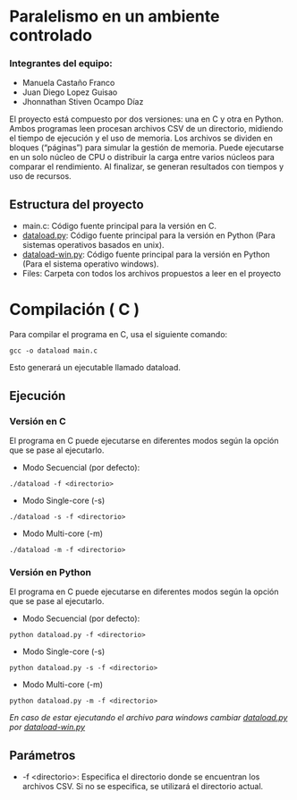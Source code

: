 <h1 class="code-line" data-line-start=0 data-line-end=1 ><a id="Paralelismo_en_un_ambiente_controlado_0"></a>Paralelismo en un ambiente controlado</h1>
<h3 class="code-line" data-line-start=1 data-line-end=2 ><a id="Integrantes_del_equipo_1"></a>Integrantes del equipo:</h3>
<ul>
<li class="has-line-data" data-line-start="2" data-line-end="3">Manuela Castaño Franco</li>
<li class="has-line-data" data-line-start="3" data-line-end="4">Juan Diego Lopez Guisao</li>
<li class="has-line-data" data-line-start="4" data-line-end="6">Jhonnathan Stiven Ocampo Díaz</li>
</ul>
<p class="has-line-data" data-line-start="6" data-line-end="7">El proyecto está compuesto por dos versiones: una en C y otra en Python. Ambos programas leen procesan archivos CSV de un directorio, midiendo el tiempo de ejecución y el uso de memoria. Los archivos se dividen en bloques (“páginas”) para simular la gestión de memoria. Puede ejecutarse en un solo núcleo de CPU o distribuir la carga entre varios núcleos para comparar el rendimiento. Al finalizar, se generan resultados con tiempos y uso de recursos.</p>
<h2 class="code-line" data-line-start=8 data-line-end=9 ><a id="Estructura_del_proyecto_8"></a>Estructura del proyecto</h2>
<ul>
<li class="has-line-data" data-line-start="9" data-line-end="10">main.c: Código fuente principal para la versión en C.</li>
<li class="has-line-data" data-line-start="10" data-line-end="11"><a href="#">dataload.py</a>: Código fuente principal para la versión en Python (Para sistemas operativos basados en unix).</li>
<li class="has-line-data" data-line-start="11" data-line-end="12"><a href="#">dataload-win.py</a>: Código fuente principal para la versión en Python (Para el sistema operativo windows).</li>
<li class="has-line-data" data-line-start="12" data-line-end="14">Files: Carpeta con todos los archivos propuestos a leer en el proyecto</li>
</ul>
<h1 class="code-line" data-line-start=14 data-line-end=15 ><a id="Compilacin__C__14"></a>Compilación ( C )</h1>
<p class="has-line-data" data-line-start="16" data-line-end="17">Para compilar el programa en C, usa el siguiente comando:</p>
<pre><code class="has-line-data" data-line-start="19" data-line-end="21">gcc -o dataload main.c
</code></pre>
<p class="has-line-data" data-line-start="22" data-line-end="23">Esto generará un ejecutable llamado dataload.</p>
<h2 class="code-line" data-line-start=24 data-line-end=25 ><a id="Ejecucin_24"></a>Ejecución</h2>
<h3 class="code-line" data-line-start=25 data-line-end=26 ><a id="Versin_en_C_25"></a>Versión en C</h3>
<p class="has-line-data" data-line-start="27" data-line-end="28">El programa en C puede ejecutarse en diferentes modos según la opción que se pase al ejecutarlo.</p>
<ul>
<li class="has-line-data" data-line-start="29" data-line-end="30">Modo Secuencial (por defecto):</li>
</ul>
<pre><code class="has-line-data" data-line-start="31" data-line-end="33">./dataload -f &lt;directorio&gt;
</code></pre>
<ul>
<li class="has-line-data" data-line-start="33" data-line-end="34">Modo Single-core (-s)</li>
</ul>
<pre><code class="has-line-data" data-line-start="35" data-line-end="37">./dataload -s -f &lt;directorio&gt;
</code></pre>
<ul>
<li class="has-line-data" data-line-start="37" data-line-end="38">Modo Multi-core (-m)</li>
</ul>
<pre><code class="has-line-data" data-line-start="39" data-line-end="41">./dataload -m -f &lt;directorio&gt;
</code></pre>
<h3 class="code-line" data-line-start=42 data-line-end=43 ><a id="Versin_en_Python_42"></a>Versión en Python</h3>
<p class="has-line-data" data-line-start="44" data-line-end="45">El programa en C puede ejecutarse en diferentes modos según la opción que se pase al ejecutarlo.</p>
<ul>
<li class="has-line-data" data-line-start="46" data-line-end="47">Modo Secuencial (por defecto):</li>
</ul>
<pre><code class="has-line-data" data-line-start="48" data-line-end="50">python dataload.py -f &lt;directorio&gt;
</code></pre>
<ul>
<li class="has-line-data" data-line-start="50" data-line-end="51">Modo Single-core (-s)</li>
</ul>
<pre><code class="has-line-data" data-line-start="52" data-line-end="54">python dataload.py -s -f &lt;directorio&gt;
</code></pre>
<ul>
<li class="has-line-data" data-line-start="54" data-line-end="55">Modo Multi-core (-m)</li>
</ul>
<pre><code class="has-line-data" data-line-start="56" data-line-end="58">python dataload.py -m -f &lt;directorio&gt;
</code></pre>
<p class="has-line-data" data-line-start="59" data-line-end="60"><em>En caso de estar ejecutando el archivo para windows cambiar <a href="#">dataload.py</a> por <a href="#">dataload-win.py</a></em></p>
<h2 class="code-line" data-line-start=61 data-line-end=62 ><a id="Parmetros_61"></a>Parámetros</h2>
<ul>
<li class="has-line-data" data-line-start="62" data-line-end="63">-f &lt;directorio&gt;: Especifica el directorio donde se encuentran los archivos CSV. Si no se especifica, se utilizará el directorio actual.</li>
</ul>
